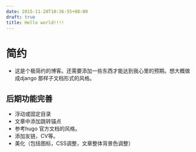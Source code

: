 ```yaml
---
date: 2015-11-28T10:36:55+08:00
draft: true
title: Hello world!!!!
---
```


# 简约

- 这是个极简约的博客。还需要添加一些东西才能达到我心里的预期。想大概做成django 那样子文档形式的风格。


## 后期功能完善

- 浮动或固定目录
- 文章中添加跳转锚点
- 参考hugo 官方文档的风格。
- 添加友链，CV等。
- 美化（包括图标，CSS调整，文章整体背景色调整）

